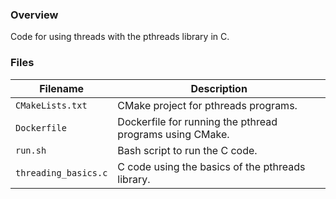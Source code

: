 ### Overview

Code for using threads with the pthreads library in C.

### Files

| Filename             | Description                                              |
|----------------------|----------------------------------------------------------|
| `CMakeLists.txt`     | CMake project for pthreads programs.                     |
| `Dockerfile`         | Dockerfile for running the pthread programs using CMake. |
| `run.sh`             | Bash script to run the C code.                           |
| `threading_basics.c` | C code using the basics of the pthreads library.         |